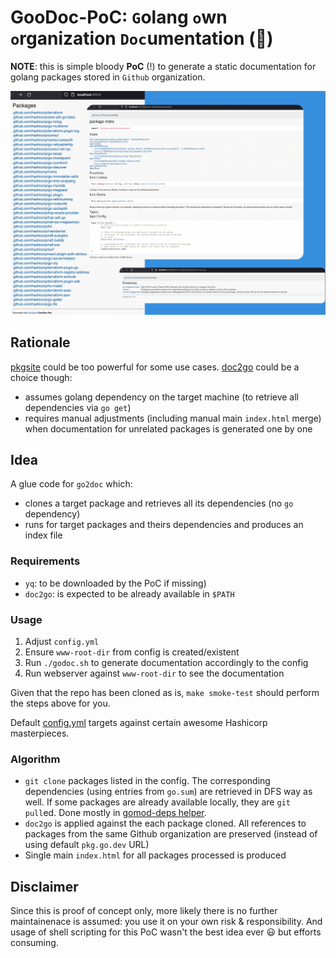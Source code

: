 # GooDoc-PoC: `G`olang `o`wn `o`rganization `Doc`umentation (🤯) 

**NOTE**: this is simple bloody  **PoC** (!) to generate a static documentation for golang packages stored in `Github` organization.

![Demo: documentation for Hashicorp](_doc/demo.png)

## Rationale

[pkgsite](https://pkg.go.dev/golang.org/x/pkgsite) could be too powerful for some use cases. [doc2go](https://github.com/abhinav/doc2go) could be a choice though:

- assumes golang dependency on the target machine (to retrieve all dependencies via `go get`)
- requires manual adjustments (including manual main `index.html` merge) when documentation for unrelated packages is generated one by one  

## Idea

A glue code for `go2doc` which:

- clones a target package and retrieves all its dependencies (no `go` dependency)
- runs for target packages and theirs dependencies and produces an index file

### Requirements

- `yq`: to be downloaded by the PoC if missing)
- `doc2go`: is expected to be already available in `$PATH`

### Usage

1. Adjust `config.yml`
2. Ensure `www-root-dir` from config is created/existent
3. Run `./godoc.sh` to generate documentation accordingly to the config
4. Run webserver against `www-root-dir` to see the documentation

Given that the repo has been cloned as is, `make smoke-test` should perform the steps above for you.

Default [config.yml](config.yml) targets against certain awesome Hashicorp masterpieces.

### Algorithm

- `git clone` packages listed in the config. The corresponding dependencies (using entries from `go.sum`) are retrieved in DFS way as well. If some packages are already available locally, they are `git pull`ed. Done mostly in [gomod-deps helper](gomod-deps-helper.sh).
- `doc2go` is applied against the each package cloned. All references to packages from the same Github organization are preserved (instead of using default `pkg.go.dev` URL)
- Single main `index.html` for all packages processed is produced

## Disclaimer

Since this is proof of concept only, more likely there is no further maintainenace is assumed: you use it on your own risk & responsibility.
And usage of shell scripting for this PoC wasn't the best idea ever 😃 but efforts consuming.

